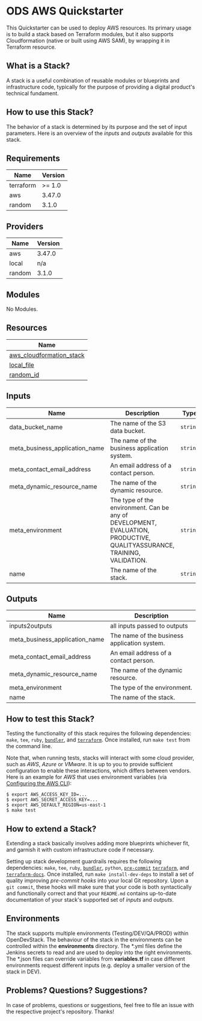 # ODS AWS Quickstarter

This Quickstarter can be used to deploy AWS resources. Its primary usage is to build a stack based on Terraform modules, but it also supports Cloudformation (native or built using AWS SAM), by wrapping it in Terraform resource.

## What is a Stack?

A stack is a useful combination of reusable modules or blueprints and infrastructure code, typically for the purpose of providing a digital product's technical fundament.

## How to use this Stack?

The behavior of a stack is determined by its purpose and the set of input parameters. Here is an overview of the *inputs* and *outputs* available for this stack.

<!-- BEGINNING OF PRE-COMMIT-TERRAFORM DOCS HOOK -->
## Requirements

| Name | Version |
|------|---------|
| terraform | >= 1.0 |
| aws | 3.47.0 |
| random | 3.1.0 |

## Providers

| Name | Version |
|------|---------|
| aws | 3.47.0 |
| local | n/a |
| random | 3.1.0 |

## Modules

No Modules.

## Resources

| Name |
|------|
| [aws_cloudformation_stack](https://registry.terraform.io/providers/hashicorp/aws/3.47.0/docs/resources/cloudformation_stack) |
| [local_file](https://registry.terraform.io/providers/hashicorp/local/latest/docs/resources/file) |
| [random_id](https://registry.terraform.io/providers/hashicorp/random/3.1.0/docs/resources/id) |

## Inputs

| Name | Description | Type | Default | Required |
|------|-------------|------|---------|:--------:|
| data\_bucket\_name | The name of the S3 data bucket. | `string` | `"quickstarter"` | no |
| meta\_business\_application\_name | The name of the business application system. | `string` | `"quickstarter"` | no |
| meta\_contact\_email\_address | An email address of a contact person. | `string` | `"changeme@phoenix.com"` | no |
| meta\_dynamic\_resource\_name | The name of the dynamic resource. | `string` | `"undefined"` | no |
| meta\_environment | The type of the environment. Can be any of DEVELOPMENT, EVALUATION, PRODUCTIVE, QUALITYASSURANCE, TRAINING, VALIDATION. | `string` | `"DEVELOPMENT"` | no |
| name | The name of the stack. | `string` | `"stack-aws-quickstarter"` | no |

## Outputs

| Name | Description |
|------|-------------|
| inputs2outputs | all inputs passed to outputs |
| meta\_business\_application\_name | The name of the business application system. |
| meta\_contact\_email\_address | An email address of a contact person. |
| meta\_dynamic\_resource\_name | The name of the dynamic resource. |
| meta\_environment | The type of the environment. |
| name | The name of the stack. |
<!-- END OF PRE-COMMIT-TERRAFORM DOCS HOOK -->

## How to test this Stack?


Testing the functionality of this stack requires the following dependencies: `make`, `tee`, `ruby`, [`bundler`](https://bundler.io/), and [`terraform`](https://www.terraform.io/). Once installed, run `make test` from the command line.


Note that, when running tests, stacks will interact with some cloud provider, such as *AWS*, *Azure* or *VMware*. It is up to you to provide sufficient configuration to enable these interactions, which differs between vendors. Here is an example for *AWS* that uses environment variables (via [Configuring the AWS CLI](https://docs.aws.amazon.com/cli/latest/userguide/cli-chap-getting-started.html)):

```
$ export AWS_ACCESS_KEY_ID=...
$ export AWS_SECRET_ACCESS_KEY=...
$ export AWS_DEFAULT_REGION=us-east-1
$ make test
```

## How to extend a Stack?

Extending a stack basically involves adding more blueprints whichever fit, and garnish it with custom infrastructure code if necessary.

Setting up stack development guardrails requires the following dependencies: `make`, `tee`, `ruby`, [`bundler`](https://bundler.io/), `python`, [`pre-commit`](https://pre-commit.com/) [`terraform`](https://www.terraform.io/), and [`terraform-docs`](https://github.com/segmentio/terraform-docs). Once installed, run `make install-dev-deps` to install a set of quality improving *pre-commit hooks* into your local Git repository. Upon a `git commit`, these hooks will make sure that your code is both syntactically and functionally correct and that your `README.md` contains up-to-date documentation of your stack's supported set of *inputs* and *outputs*.

## Environments
The stack supports multiple environments (Testing/DEV/QA/PROD) within OpenDevStack. The behaviour of the stack in the environments can be controlled within the **environments** directory.
The *.yml files define the Jenkins secrets to read and are used to deploy into the right environments.
The *.json files can override variables from **variables.tf** in case different environments request different inputs (e.g. deploy a smaller version of the stack in DEV).

## Problems? Questions? Suggestions?

In case of problems, questions or suggestions, feel free to file an issue with the respective project's repository. Thanks!

